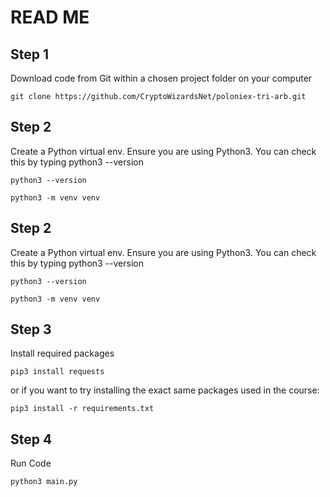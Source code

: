 # READ ME

## Step 1

Download code from Git within a chosen project folder on your computer

```shell
git clone https://github.com/CryptoWizardsNet/poloniex-tri-arb.git
```

## Step 2

Create a Python virtual env. Ensure you are using Python3. You can check this by typing python3 --version

```shell
python3 --version
```

```shell
python3 -m venv venv
```

## Step 2

Create a Python virtual env. Ensure you are using Python3. You can check this by typing python3 --version

```shell
python3 --version
```

```shell
python3 -m venv venv
```

## Step 3

Install required packages

```shell
pip3 install requests
```

or if you want to try installing the exact same packages used in the course:

```shell
pip3 install -r requirements.txt
```

## Step 4

Run Code

```shell
python3 main.py
```
